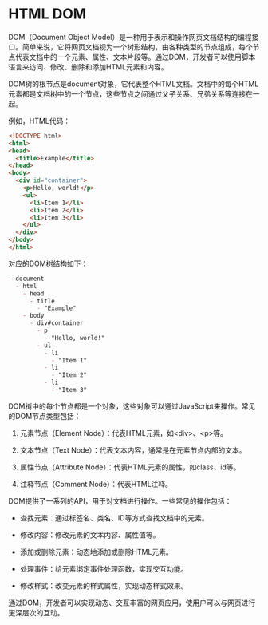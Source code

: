 # HTML DOM

DOM（Document Object Model）是一种用于表示和操作网页文档结构的编程接口。简单来说，它将网页文档视为一个树形结构，由各种类型的节点组成，每个节点代表文档中的一个元素、属性、文本片段等。通过DOM，开发者可以使用脚本语言来访问、修改、删除和添加HTML元素和内容。

DOM树的根节点是document对象，它代表整个HTML文档。文档中的每个HTML元素都是文档树中的一个节点，这些节点之间通过父子关系、兄弟关系等连接在一起。

例如，HTML代码：

```html
<!DOCTYPE html>
<html>
<head>
  <title>Example</title>
</head>
<body>
  <div id="container">
    <p>Hello, world!</p>
    <ul>
      <li>Item 1</li>
      <li>Item 2</li>
      <li>Item 3</li>
    </ul>
  </div>
</body>
</html>
```

对应的DOM树结构如下：

```markdown
- document
  - html
    - head
      - title
        - "Example"
    - body
      - div#container
        - p
          - "Hello, world!"
        - ul
          - li
            - "Item 1"
          - li
            - "Item 2"
          - li
            - "Item 3"
```

DOM树中的每个节点都是一个对象，这些对象可以通过JavaScript来操作。常见的DOM节点类型包括：

1. 元素节点（Element Node）：代表HTML元素，如&lt;div>、&lt;p>等。

2. 文本节点（Text Node）：代表文本内容，通常是在元素节点内部的文本。

3. 属性节点（Attribute Node）：代表HTML元素的属性，如class、id等。

4. 注释节点（Comment Node）：代表HTML注释。

DOM提供了一系列的API，用于对文档进行操作。一些常见的操作包括：

- 查找元素：通过标签名、类名、ID等方式查找文档中的元素。

- 修改内容：修改元素的文本内容、属性值等。

- 添加或删除元素：动态地添加或删除HTML元素。

- 处理事件：给元素绑定事件处理函数，实现交互功能。

- 修改样式：改变元素的样式属性，实现动态样式效果。

通过DOM，开发者可以实现动态、交互丰富的网页应用，使用户可以与网页进行更深层次的互动。
